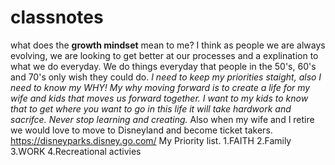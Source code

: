 # classnotes
what does the **growth mindset** mean to me? I think as people we are always evolving, we are looking to get better at our processes and a explination to what we do everyday. We do things everyday that people in the 50's, 60's and 70's only wish they could do.
_I need to keep my priorities staight, also I need to know my WHY! My why moving forward is to create a life for my wife and kids that moves us forward together. I want to my kids to know that to get where you want to go in this life it will take hardwork and sacrifce.
Never stop learning and creating._ Also when my wife and I retire we would love to move to Disneyland and become ticket takers.
<https://disneyparks.disney.go.com/>
My Priority list.
1.FAITH
2.Family
3.WORK
4.Recreational activies



